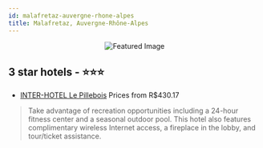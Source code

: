 ```yaml
---
id: malafretaz-auvergne-rhone-alpes
title: Malafretaz, Auvergne-Rhône-Alpes
---
```


<center><img src="https://i.travelapi.com/hotels/5000000/4920000/4914500/4914482/e976ff6c_z.jpg" alt="Featured Image" /></center>


##  3 star hotels - ⭐️⭐️⭐️

-    [INTER-HOTEL Le Pillebois](https://us.hurb.com/hotels/malafretaz/inter-hotel-le-pillebois-JNP-JP490424?cmp=18055) Prices from R$430.17
   > Take advantage of recreation opportunities including a 24-hour fitness center and a seasonal outdoor pool. This hotel also features complimentary wireless Internet access, a fireplace in the lobby, and tour/ticket assistance.
